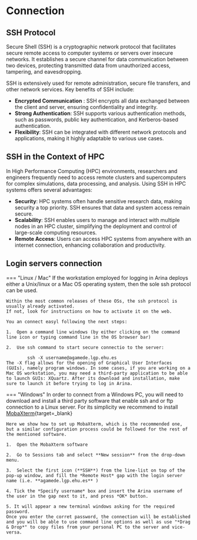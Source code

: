 # Connection
## SSH Protocol

Secure Shell (SSH) is a cryptographic network protocol that facilitates secure remote access to computer systems or servers over insecure networks. It establishes a secure channel for data communication between two devices, protecting transmitted data from unauthorized access, tampering, and eavesdropping.

SSH is extensively used for remote administration, secure file transfers, and other network services. Key benefits of SSH include:

- **Encrypted Communication** : SSH encrypts all data exchanged between the client and server, ensuring confidentiality and integrity.
- **Strong Authentication**: SSH supports various authentication methods, such as passwords, public key authentication, and Kerberos-based authentication.
- **Flexibility**: SSH can be integrated with different network protocols and applications, making it highly adaptable to various use cases.

## SSH in the Context of HPC

In High Performance Computing (HPC) environments, researchers and engineers frequently need to access remote clusters and supercomputers for complex simulations, data processing, and analysis. Using SSH in HPC systems offers several advantages:

- **Security**: HPC systems often handle sensitive research data, making security a top priority. SSH ensures that data and system access remain secure.
- **Scalability**: SSH enables users to manage and interact with multiple nodes in an HPC cluster, simplifying the deployment and control of large-scale computing resources.
- **Remote Access**: Users can access HPC systems from anywhere with an internet connection, enhancing collaboration and productivity.

## Login servers connection

=== "Linux / Mac" 
    If the workstation employed for logging in Arina deploys either a Unix/linux or a Mac OS operating system, then the sole ssh protocol can be used.
    
    Within the most common releases of these OSs, the ssh protocol is usually already activated. 
    If not, look for instructions on how to activate it on the web.
    
    You an connect easyl following the next steps:

    1.  Open a command line windows (by either clicking on the command line icon or typing command line in the OS browser bar)

    2.  Use ssh command to start secure connectio to the server:

            ssh -X username@agamede.lgp.ehu.es 
    The -X flag allows for the opening of Graphical User Interfaces (GUIs), namely program windows. In some cases, if you are working on a Mac OS workstation, you may need a third-party application to be able to launch GUIs: XQuartz. After its download and installation, make sure to launch it before trying to log in Arina.

=== "Windows" 
    In order to connect from a Windows PC, you will need to download and install a third party software that enable ssh and or ftp connection to a Linux server. 
    For its simplicity we recommend to install [MobaXterm](https://mobaxterm.mobatek.net/){target=_blank}

    Here we show how to set up MobaXterm, which is the recommended one, but a similar configuration process could be followed for the rest of the mentioned software.

    1.  Open the MobaXterm software

    2.  Go to Sessions tab and select **New session** from the drop-down menu.

    3.  Select the first icon (**SSH**) from the line-list on top of the pop-up window, and fill the *Remote Host* gap with the login server name (i.e. **agamede.lgp.ehu.es** )

    4. Tick the *Specify username* box and insert the Arina username of the user in the gap next to it, and press *OK* button.

    5. It will appear a new terminal windows asking for the required password. 
    Once you enter the corret password, the connection will be established and you will be able to use command line options as well as use "*Drag & Drop*" to copy files from your personal PC to the server and vice-versa.

